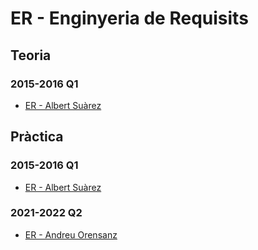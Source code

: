 # ER - Enginyeria de Requisits

## Teoria

### 2015-2016 Q1

- [ER - Albert Suàrez](Teoria/2015_2016-Q1)

## Pràctica

### 2015-2016 Q1

- [ER - Albert Suàrez](https://github.com/AlbertSuarez/ER-USE)

### 2021-2022 Q2

- [ER - Andreu Orensanz](https://github.com/andyfratello/ER)

